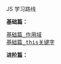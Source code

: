 <p class="lead">
    JS 学习路线
</p>

<p class="title-bottom"><strong>基础篇：</strong></p>
<pre>
<a href="http://study.utan.com/JS/基础篇_作用域">基础篇_作用域</a>
<a href="http://study.utan.com/JS/基础篇_this关键字">基础篇_this关键字</a>
</pre>

<p class="title-bottom"><strong>进阶篇：</strong></p>    